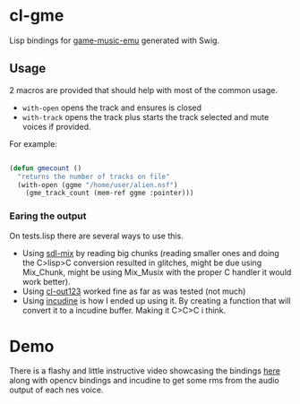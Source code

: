 # cl-gme

Lisp bindings for [game-music-emu](https://bitbucket.org/mpyne/game-music-emu/wiki/Home) generated with Swig.

## Usage

2 macros are provided that should help with most of the common usage.
* `with-open` opens the track and ensures is closed
* `with-track` opens the track plus starts the track selected and mute voices if provided.

For example:
```lisp

(defun gmecount ()
  "returns the number of tracks on file"
  (with-open (ggme "/home/user/alien.nsf")
    (gme_track_count (mem-ref ggme :pointer)))
```

### Earing the output
On tests.lisp there are several ways to use this.
* Using [sdl-mix](https://github.com/lispgames/cl-sdl2-mixer) by reading big chunks (reading smaller ones and doing the C>lisp>C conversion resulted in glitches, might be due using Mix_Chunk, might be using Mix_Musix with the proper C handler it would work better).
* Using [cl-out123](https://github.com/Shirakumo/cl-out123/) worked fine as far as was tested (not much)
* Using [incudine](https://github.com/titola/incudine) is how I ended up using it. By creating a function that will convert it to a incudine buffer. Making it C>C>C i think.

# Demo
There is a flashy and little instructive video showcasing the bindings [here](https://www.youtube.com/watch?v=DasB0di7iAw) along with opencv bindings and incudine to get some rms from the audio output of each nes voice.
